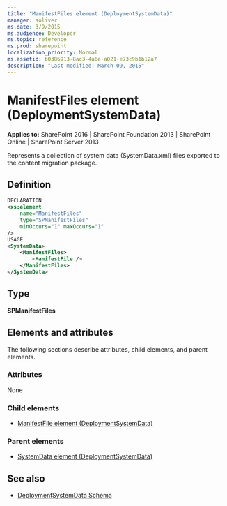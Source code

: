 ```yaml
---
title: "ManifestFiles element (DeploymentSystemData)"
manager: soliver
ms.date: 3/9/2015
ms.audience: Developer
ms.topic: reference
ms.prod: sharepoint
localization_priority: Normal
ms.assetid: b0386913-8ac3-4a6e-a021-e73c9b1b12a7
description: "Last modified: March 09, 2015"
---
```


# ManifestFiles element (DeploymentSystemData)

**Applies to:** SharePoint 2016 | SharePoint Foundation 2013 | SharePoint Online | SharePoint Server 2013
  
Represents a collection of system data (SystemData.xml) files exported to the content migration package.

## Definition

```XML
DECLARATION
<xs:element 
    name="ManifestFiles" 
    type="SPManifestFiles" 
    minOccurs="1" maxOccurs="1" 
/>
USAGE
<SystemData>
    <ManifestFiles>
        <ManifestFile />
    </ManifestFiles>
</SystemData>

```

## Type

**SPManifestFiles**
  
## Elements and attributes

The following sections describe attributes, child elements, and parent elements.

### Attributes

None
   
### Child elements

- [ManifestFile element (DeploymentSystemData)](manifestfile-element-deploymentsystemdata.md)
   
### Parent elements

- [SystemData element (DeploymentSystemData)](systemdata-element-deploymentsystemdata.md)
   
## See also

- [DeploymentSystemData Schema](deploymentsystemdata-schema.md)

